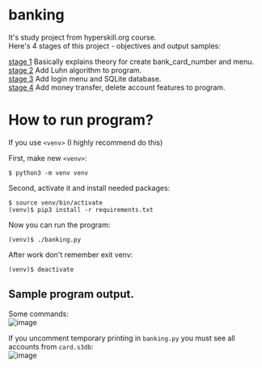 # banking

It's study project from hyperskill.org course.<br>
Here's 4 stages of this project - objectives and output samples:

[stage 1](https://hyperskill.org/projects/109/stages/591/implement)
Basically explains theory for create bank_card_number and menu.<br>
[stage 2](https://hyperskill.org/projects/109/stages/592/implement)
Add Luhn algorithm to program.<br>
[stage 3](https://hyperskill.org/projects/109/stages/593/implement)
Add login menu and SQLite database.<br>
[stage 4](https://hyperskill.org/projects/109/stages/594/implement)
Add money transfer, delete account features to program.
# How to run program?

If you use `<venv>` (I highly recommend do this) 

First, make new `<venv>`:
```
$ python3 -m venv venv
```
Second, activate it and install needed packages:
```
$ source venv/bin/activate
(venv)$ pip3 install -r requirements.txt
```
Now you can run the program:
```
(venv)$ ./banking.py
```

After work don't remember exit venv:
```
(venv)$ deactivate
```

## Sample program output.
Some commands:<br>
![image](https://github.com/ksemele/banking/blob/master/pics/simple.png)

If you uncomment temporary printing in `banking.py` you must see all accounts from `card.s3db`:<br>
![image](https://github.com/ksemele/banking/blob/master/pics/tmp_print.png)
